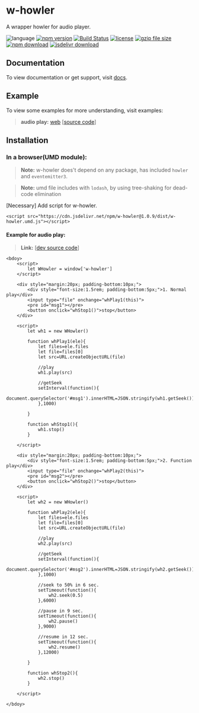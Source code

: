 # w-howler
A wrapper howler for audio player.

![language](https://img.shields.io/badge/language-JavaScript-orange.svg) 
[![npm version](http://img.shields.io/npm/v/w-howler.svg?style=flat)](https://npmjs.org/package/w-howler) 
[![Build Status](https://travis-ci.org/yuda-lyu/w-howler.svg?branch=master)](https://travis-ci.org/yuda-lyu/w-howler) 
[![license](https://img.shields.io/npm/l/w-howler.svg?style=flat)](https://npmjs.org/package/w-howler) 
[![gzip file size](http://img.badgesize.io/yuda-lyu/w-howler/master/dist/w-howler.umd.js.svg?compression=gzip)](https://github.com/yuda-lyu/w-howler)
[![npm download](https://img.shields.io/npm/dt/w-howler.svg)](https://npmjs.org/package/w-howler) 
[![jsdelivr download](https://img.shields.io/jsdelivr/npm/hm/w-howler.svg)](https://www.jsdelivr.com/package/npm/w-howler)

## Documentation
To view documentation or get support, visit [docs](https://yuda-lyu.github.io/w-howler/global.html).

## Example
To view some examples for more understanding, visit examples:

> **audio play:** [web](https://yuda-lyu.github.io/w-howler/examples/web.html) [[source code](https://github.com/yuda-lyu/w-howler/blob/master/docs/examples/web.html)]

## Installation
### In a browser(UMD module):
> **Note:** w-howler does't depend on any package, has included `howler` and `eventemitter3`.

> **Note:** umd file includes with `lodash`, by using tree-shaking for dead-code elimination

[Necessary] Add script for w-howler.
```alias
<script src="https://cdn.jsdelivr.net/npm/w-howler@1.0.9/dist/w-howler.umd.js"></script>
```

#### Example for audio play:
> **Link:** [[dev source code](https://github.com/yuda-lyu/w-howler/blob/master/web.html)]
```alias
<bdoy>
    <script>
        let WHowler = window['w-howler']
    </script>

    <div style="margin:20px; padding-bottom:10px;">
        <div style="font-size:1.5rem; padding-bottom:5px;">1. Normal play</div>
        <input type="file" onchange="whPlay1(this)">
        <pre id="msg1"></pre>
        <button onclick="whStop1()">stop</button>
    </div>

    <script>
        let wh1 = new WHowler()

        function whPlay1(ele){
            let files=ele.files
            let file=files[0]
            let src=URL.createObjectURL(file)

            //play
            wh1.play(src)

            //getSeek
            setInterval(function(){
                document.querySelector('#msg1').innerHTML=JSON.stringify(wh1.getSeek())
            },1000)

        }

        function whStop1(){
            wh1.stop()
        }

    </script>

    <div style="margin:20px; padding-bottom:10px;">
        <div style="font-size:1.5rem; padding-bottom:5px;">2. Function play</div>
        <input type="file" onchange="whPlay2(this)">
        <pre id="msg2"></pre>
        <button onclick="whStop2()">stop</button>
    </div>

    <script>
        let wh2 = new WHowler()

        function whPlay2(ele){
            let files=ele.files
            let file=files[0]
            let src=URL.createObjectURL(file)

            //play
            wh2.play(src)

            //getSeek
            setInterval(function(){
                document.querySelector('#msg2').innerHTML=JSON.stringify(wh2.getSeek())
            },1000)

            //seek to 50% in 6 sec.
            setTimeout(function(){
                wh2.seek(0.5)
            },6000)

            //pause in 9 sec.
            setTimeout(function(){
                wh2.pause()
            },9000)

            //resume in 12 sec.
            setTimeout(function(){
                wh2.resume()
            },12000)

        }

        function whStop2(){
            wh2.stop()
        }

    </script>

</bdoy>
```